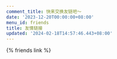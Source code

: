 ```yaml
---
comment_title: 快来交换友链吧～
date: '2023-12-20T00:00:00+08:00'
menu_id: friends
title: 友情链接
updated: '2024-02-18T14:57:46.443+08:00'
---
```

{% friends link %}


<div id="qexo-friends"></div>
<link rel="stylesheet" href="https://unpkg.com/qexo-friends/friends.css"/>
<script src="https://cdn.jsdelivr.net/npm/qexo-static@1.6.0/hexo/friends.js"></script>
<script>loadQexoFriends("qexo-friends", "https://ht.exquisitecore.xyz")</script>
